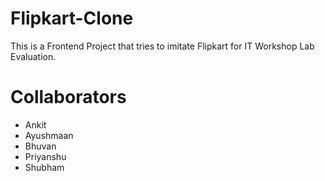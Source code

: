 # Flipkart-Clone
This is a Frontend Project that tries to imitate Flipkart for IT Workshop Lab Evaluation.
# Collaborators
- Ankit
- Ayushmaan
- Bhuvan
- Priyanshu
- Shubham 
